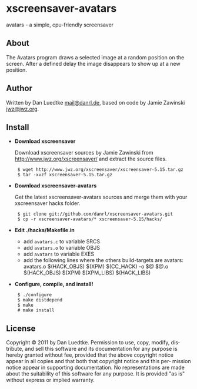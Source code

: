 # xscreensaver-avatars

avatars - a simple, cpu-friendly screensaver


## About

The Avatars program draws a selected image at a random position
on the screen. After a defined delay the image disappears to show
up at a new position.


## Author

Written by Dan Luedtke <mail@danrl.de>, based on code by Jamie
Zawinski <jwz@jwz.org>.


## Install

-  **Download xscreensaver** 

	Download xscreensaver sources by Jamie Zawinski from http://www.jwz.org/xscreensaver/ and extract the source files.

	    $ wget http://www.jwz.org/xscreensaver/xscreensaver-5.15.tar.gz
	    $ tar -xvzf xscreensaver-5.15.tar.gz


-  **Download xscreensaver-avatars** 

	Get the latest xscreensaver-avatars sources and merge them with your xscreensaver hacks folder.

	    $ git clone git://github.com/danrl/xscreensaver-avatars.git
	    $ cp -r xscreensaver-avatars/* xscreensaver-5.15/hacks/


-  **Edit ./hacks/Makefile.in** 
	-  add `avatars.c` to variable SRCS
	-  add `avatars.o` to variable OBJS
	-  add `avatars` to variable EXES
	-  add the following lines where the others build-targets are
	    avatars:	avatars.o	$(HACK_OBJS) $(XPM)
	    	$(CC_HACK) -o $@ $@.o	$(HACK_OBJS) $(XPM) $(XPM_LIBS) $(HACK_LIBS)


-  **Configure, compile, and install!** 

	    $ ./configure
	    $ make distdepend
	    $ make
	    # make install


## License

Copyright © 2011 by Dan Luedtke. Permission to use, copy, modify, dis‐
tribute, and sell this software and its documentation for any purpose
is hereby granted without fee, provided that the above copyright notice
appear in all copies and that both that copyright notice and this per‐
mission notice appear in supporting documentation. No representations
are made about the suitability of this software for any purpose. It is
provided "as is" without express or implied warranty.
